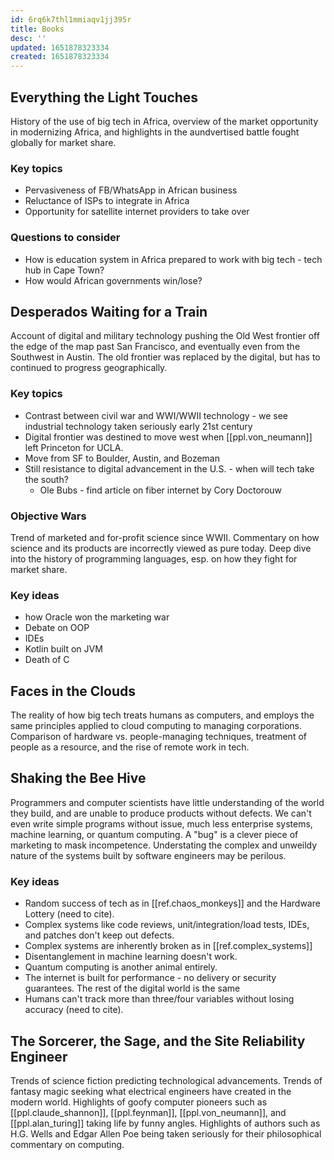 ```yaml
---
id: 6rq6k7thl1mmiaqv1jj395r
title: Books
desc: ''
updated: 1651878323334
created: 1651878323334
---
```


## Everything the Light Touches
History of the use of big tech in Africa, overview of the market opportunity in modernizing Africa, and highlights in the aundvertised battle fought globally for market share. 

### Key topics
* Pervasiveness of FB/WhatsApp in African business
* Reluctance of ISPs to integrate in Africa
* Opportunity for satellite internet providers to take over

### Questions to consider
* How is education system in Africa prepared to work with big tech - tech hub in Cape Town?
* How would African governments win/lose?

## Desperados Waiting for a Train
Account of digital and military technology pushing the Old West frontier off the edge of the map past San Francisco, and eventually even from the Southwest in Austin. The old frontier was replaced by the digital, but has to continued to progress geographically. 

### Key topics
* Contrast between civil war and WWI/WWII technology - we see industrial technology taken seriously early 21st century
* Digital frontier was destined to move west when [[ppl.von_neumann]] left Princeton for UCLA.
* Move from SF to Boulder, Austin, and Bozeman
* Still resistance to digital advancement in the U.S. - when will tech take the south?
   * Ole Bubs - find article on fiber internet by Cory Doctorouw

### Objective Wars
Trend of marketed and for-profit science since WWII. Commentary on how science and its products are incorrectly viewed as pure today. Deep dive into the history of programming languages, esp. on how they fight for market share.

### Key ideas
* how Oracle won the marketing war
* Debate on OOP
* IDEs
* Kotlin built on JVM
* Death of C

## Faces in the Clouds
The reality of how big tech treats humans as computers, and employs the same principles applied to cloud computing to managing corporations. Comparison of hardware vs. people-managing techniques, treatment of people as a resource, and the rise of remote work in tech.

## Shaking the Bee Hive
Programmers and computer scientists have little understanding of the world they build, and are unable to produce products without defects. We can't even write simple programs without issue, much less enterprise systems, machine learning, or quantum computing. A "bug" is a clever piece of marketing to mask incompetence. Understating the complex and unweildy nature of the systems built by software engineers may be perilous.

### Key ideas
* Random success of tech as in [[ref.chaos_monkeys]] and the Hardware Lottery (need to cite).
* Complex systems like code reviews, unit/integration/load tests, IDEs, and patches don't keep out defects.
* Complex systems are inherently broken as in [[ref.complex_systems]]
* Disentanglement in machine learning doesn't work.
* Quantum computing is another animal entirely.
* The internet is built for performance - no delivery or security guarantees. The rest of the digital world is the same
* Humans can't track more than three/four variables without losing accuracy (need to cite).

## The Sorcerer, the Sage, and the Site Reliability Engineer
Trends of science fiction predicting technological advancements. Trends of fantasy magic seeking what electrical engineers have created in the modern world. Highlights of goofy computer pioneers such as [[ppl.claude_shannon]], [[ppl.feynman]], [[ppl.von_neumann]], and [[ppl.alan_turing]] taking life by funny angles. Highlights of authors such as H.G. Wells and Edgar Allen Poe being taken seriously for their philosophical commentary on computing.